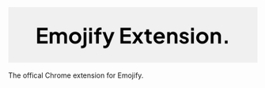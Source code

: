 <p align="center">
<img alt="Logo Banner" src="https://raw.githubusercontent.com/open-emojify/emojify-extension/main/banner/banner.svg?sanitize=true"/>
<br/>

<div align="left">The offical Chrome extension for Emojify.</div>
<div align="left">

<!-- [Download](https://chromewebstore.google.com/) -->